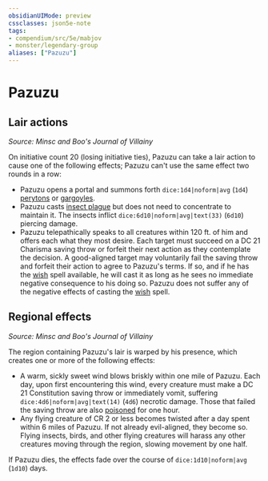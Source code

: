 ```yaml
---
obsidianUIMode: preview
cssclasses: json5e-note
tags:
- compendium/src/5e/mabjov
- monster/legendary-group
aliases: ["Pazuzu"]
---
```

# Pazuzu

## Lair actions
_Source: Minsc and Boo's Journal of Villainy_

On initiative count 20 (losing initiative ties), Pazuzu can take a lair action to cause one of the following effects; Pazuzu can't use the same effect two rounds in a row:

- Pazuzu opens a portal and summons forth `dice:1d4|noform|avg` (`1d4`) [perytons](2-Mechanics/CLI/bestiary/monstrosity/peryton.md) or [gargoyles](2-Mechanics/CLI/bestiary/elemental/gargoyle.md).  
- Pazuzu casts [insect plague](2-Mechanics/CLI/spells/insect-plague.md) but does not need to concentrate to maintain it. The insects inflict `dice:6d10|noform|avg|text(33)` (`6d10`) piercing damage.  
- Pazuzu telepathically speaks to all creatures within 120 ft. of him and offers each what they most desire. Each target must succeed on a DC 21 Charisma saving throw or forfeit their next action as they contemplate the decision. A good-aligned target may voluntarily fail the saving throw and forfeit their action to agree to Pazuzu's terms. If so, and if he has the [wish](2-Mechanics/CLI/spells/wish.md) spell available, he will cast it as long as he sees no immediate negative consequence to his doing so. Pazuzu does not suffer any of the negative effects of casting the [wish](2-Mechanics/CLI/spells/wish.md) spell.  

## Regional effects
_Source: Minsc and Boo's Journal of Villainy_

The region containing Pazuzu's lair is warped by his presence, which creates one or more of the following effects:

- A warm, sickly sweet wind blows briskly within one mile of Pazuzu. Each day, upon first encountering this wind, every creature must make a DC 21 Constitution saving throw or immediately vomit, suffering `dice:4d6|noform|avg|text(14)` (`4d6`) necrotic damage. Those that failed the saving throw are also [poisoned](2-Mechanics/CLI/rules/conditions.md#Poisoned) for one hour.  
- Any flying creature of CR 2 or less becomes twisted after a day spent within 6 miles of Pazuzu. If not already evil-aligned, they become so. Flying insects, birds, and other flying creatures will harass any other creatures moving through the region, slowing movement by one half.  

If Pazuzu dies, the effects fade over the course of `dice:1d10|noform|avg` (`1d10`) days.